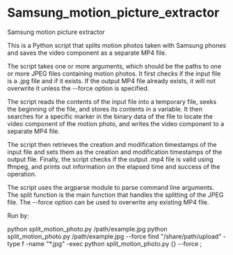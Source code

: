 # Samsung_motion_picture_extractor
Samsung motion picture extractor

This is a Python script that splits motion photos taken with Samsung phones and saves the video component as a separate MP4 file.

The script takes one or more arguments, which should be the paths to one or more JPEG files containing motion photos. It first checks if the input file is a .jpg file and if it exists. If the output MP4 file already exists, it will not overwrite it unless the --force option is specified.

The script reads the contents of the input file into a temporary file, seeks the beginning of the file, and stores its contents in a variable. It then searches for a specific marker in the binary data of the file to locate the video component of the motion photo, and writes the video component to a separate MP4 file.

The script then retrieves the creation and modification timestamps of the input file and sets them as the creation and modification timestamps of the output file. Finally, the script checks if the output .mp4 file is valid using ffmpeg, and prints out information on the elapsed time and success of the operation.

The script uses the argparse module to parse command line arguments. The split function is the main function that handles the splitting of the JPEG file. The --force option can be used to overwrite any existing MP4 file.

Run by:

 python split_motion_photo.py /path/example.jpg
 python split_motion_photo.py /path/example.jpg --force 
 find "/share/path/upload" -type f -name "*.jpg" -exec python split_motion_photo.py {} --force \;
